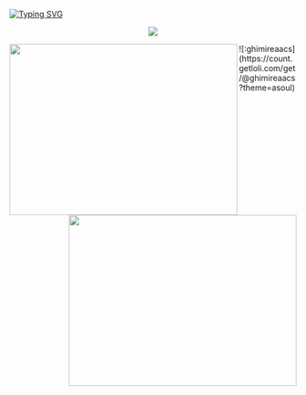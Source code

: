 [![Typing SVG](https://readme-typing-svg.demolab.com?font=Fira+Code&pause=1000&center=true&width=435&lines=Hi+%F0%9F%91%8B+There+I+am+Ashish;I+am+a+Tech+Enthusiast+I+think+%F0%9F%92%AD;I+love+Computers++%F0%9F%92%BB;Currently+CyberSec+%F0%9F%94%91+and+WebDev+%F0%9F%95%B8%EF%B8%8F)](https://git.io/typing-svg)
<p align="center"><a href="https://github.com/anuraghazra/github-readme-stats">
  <img align="center" src="https://github-readme-stats.vercel.app/api?username=ghimireaacs&show_icons=true&theme=tokyonight" />
</a></p>
<a href="https://wakatime.com/@ghimireaacs">
  <img align="left" width="400" height="300" src="https://wakatime.com/share/@ghimireaacs/26f0cfdd-03c7-4f4b-a9a5-36b4c9fd0e1f.svg" />
</a></p>
<a href="https://wakatime.com/@ghimireaacs">
  <img align="right" width="400" height="300" src="https://wakatime.com/share/@ghimireaacs/8873c33a-e347-49eb-8461-a32de00ebcf5.svg" />
</a></p>
![:ghimireaacs](https://count.getloli.com/get/@ghimireaacs?theme=asoul)
<!--
**ghimireaacs/ghimireaacs** is a .✨s _special_ ✨ repository because its `README.md` (this file) appears on your GitHub profile.

Here are some ideas to get you started:

- 🔭 I’m currently working on ...
- 🌱 I’m currently learning ...
- 👯 I’m looking to collaborate on ...
- 🤔 I’m looking for help with ...
- 💬 Ask me about ...
- 📫 How to reach me: ...
- 😄 Pronouns: ...
- ⚡ Fun fact: ...
-->
